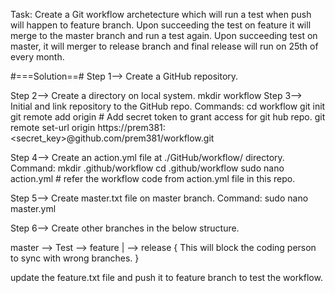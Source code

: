 Task: Create a Git workflow archetecture which will run a test when push will happen to feature branch.
Upon succeeding the test on feature it will merge to the master branch and run a test again.
Upon succeeding test on master, it will merger to release branch and final release will run on 25th of every month.

#===Solution==#
Step 1--> Create a GitHub repository.
        
Step 2--> Create a directory on local system.
          mkdir workflow
Step 3--> Initial and link repository to the GitHub repo.
Commands:
         cd workflow
         git init
         git remote add origin <repo url>
         # Add secret token to grant access for git hub repo.
         git remote set-url origin https://prem381:<secret_key>@github.com/prem381/workflow.git
         
Step 4--> Create an action.yml file at ./GitHub/workflow/ directory.
Command:
        mkdir .github/workflow
        cd .github/workflow
        sudo nano action.yml    # refer the workflow code from action.yml file in this repo.
        
Step 5--> Create master.txt file on master branch.
Command: 
        sudo nano master.yml
        
Step 6--> Create other branches in the below structure.

master --> Test --> feature
  |
  --> release
{ This will block the coding person to sync with wrong branches. }

update the feature.txt file and push it to feature branch to test the workflow.
